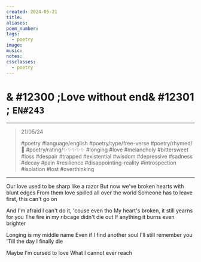 ```yaml
---
created: 2024-05-21
title:
aliases:
poem_number:
tags:
  - poetry
image:
music:
notes:
cssclasses:
  - poetry
---
```

# & #12300 ;Love without end& #12301 ; `EN#243`

---

> 21/05/24
> 
> #poetry 
> #language/english 
> #poetry/type/free-verse 
> #poetry/rhymed/🔴 
> #poetry/rating/✨✨✨✨✨ 
> #longing #love #melancholy #bittersweet #loss #despair #trapped #existential #wisdom #depressive #sadness #decay #pain #resilience #disappointing-reality #introspection #isolation #lost #overthinking 

---

Our love used to be sharp like a razor
But now we've broken hearts with blunt edges
From them love spilled all over the world
Someone has to leave first, this can't go on
  
And I'm afraid I can't do it, 'couse even tho
My heart's broken, it still yearns for you
The fire in my ribcage didn't die out
If anything it burns even brighter

Longing is my middle name
Even if I find another soul
I'll still remember you
'Till the day I finally die 

Maybe I'm cursed to love
What I cannot ever reach